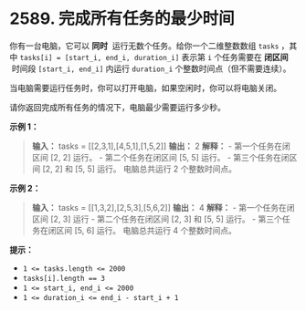# 2589. 完成所有任务的最少时间

你有一台电脑，它可以 **同时**  运行无数个任务。给你一个二维整数数组 `tasks` ，其中 `tasks[i] = [start_i, end_i, duration_i]` 表示第 `i` 个任务需要在 **闭区间**  时间段 `[start_i, end_i]` 内运行 `duration_i` 个整数时间点（但不需要连续）。

当电脑需要运行任务时，你可以打开电脑，如果空闲时，你可以将电脑关闭。

请你返回完成所有任务的情况下，电脑最少需要运行多少秒。

**示例 1：**

> **输入：** tasks = \[\[2,3,1],\[4,5,1],\[1,5,2]]
> **输出：** 2
> **解释：**
> \- 第一个任务在闭区间 \[2, 2] 运行。
> \- 第二个任务在闭区间 \[5, 5] 运行。
> \- 第三个任务在闭区间 \[2, 2] 和 \[5, 5] 运行。
> 电脑总共运行 2 个整数时间点。
>

**示例 2：**

> **输入：** tasks = \[\[1,3,2],\[2,5,3],\[5,6,2]]
> **输出：** 4
> **解释：**
> \- 第一个任务在闭区间 \[2, 3] 运行
> \- 第二个任务在闭区间 \[2, 3] 和 \[5, 5] 运行。
> \- 第三个任务在闭区间 \[5, 6] 运行。
> 电脑总共运行 4 个整数时间点。
>

**提示：**

*   `1 <= tasks.length <= 2000`
*   `tasks[i].length == 3`
*   `1 <= start_i, end_i <= 2000`
*   `1 <= duration_i <= end_i - start_i + 1`